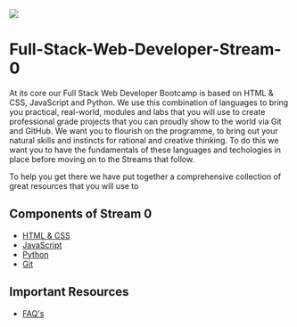 <img src="https://github.com/Code-Institute-Org/Full-Stack-Web-Developer-Stream-0/blob/master/ci.png">

# Full-Stack-Web-Developer-Stream-0
At its core our Full Stack Web Developer Bootcamp is based on HTML & CSS, JavaScript and Python. 
We use this combination of languages to bring you practical, real-world, modules and labs that you will use to create professional grade projects that you can proudly show to the world via Git and GitHub.
We want you to flourish on the programme, to bring out your natural skills and instincts for rational and creative thinking. 
To do this we want you to have the fundamentals of these languages and techologies in place before moving on to the Streams that follow.

To help you get there we have put together a comprehensive collection of great resources that you will use to 




## Components of Stream 0

- [HTML & CSS](html_css.md)
- [JavaScript](javascript.md)
- [Python](python.md)
- [Git](git.md)


## Important Resources

- [FAQ's](FAQ.md)
